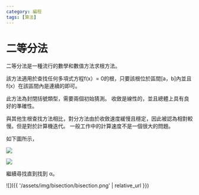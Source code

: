 ```yaml
---
category: 編程 
tags: [算法]
---
```


# 二等分法

二等分法是一種流行的數學和數值方法求根方法。 

該方法適用於查找任何多項式方程f(x）= 0的根，只要該根位於區間[a，b]內並且f(x）在該區間內是連續的即可。

此方法為封閉括號類型，需要兩個初始猜測。 收斂是線性的，並且總體上具有良好的準確性。 

與其他生根查找方法相比，對分方法由於收斂速度緩慢且穩定，因此被認為相對較慢。但是對於計算機迭代。 一般工作中的計算速度不是一個很大的問題。

如下圖所示，

![](https://latex.codecogs.com/svg.latex?\Large&space;x_{2}=\frac{x_{0}+x_{1}}{2})

![](https://latex.codecogs.com/svg.latex?\Large&space;x_{3}=\frac{x_{2}+x_{1}}{2})

繼續尋找直到找到 &alpha;。


![]({{ '/assets/img/bisection/bisection.png' | relative_url }})